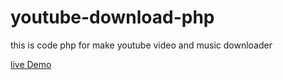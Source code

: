 # youtube-download-php
this is code php for make youtube video and music downloader




[live Demo](https://ndraeee25.000webhostapp.com/yt/)
